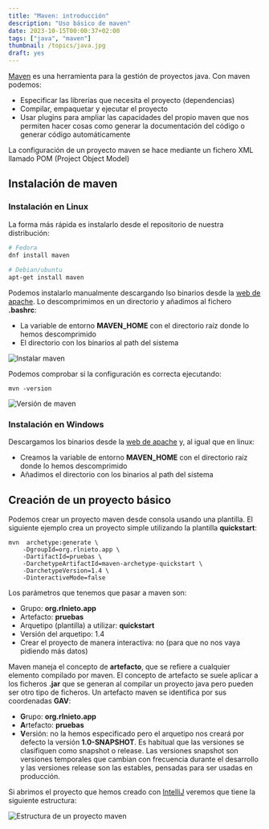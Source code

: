 ```yaml
---
title: "Maven: introducción"
description: "Uso básico de maven"
date: 2023-10-15T00:00:37+02:00
tags: ["java", "maven"]
thumbnail: /topics/java.jpg
draft: yes
---
```


[Maven](https://maven.apache.org/) es una herramienta para la gestión de proyectos java. Con maven podemos:
* Especificar las librerías que necesita el proyecto (dependencias)
* Compilar, empaquetar y ejecutar el proyecto
* Usar plugins para ampliar las capacidades del propio maven que nos permiten hacer cosas como generar la documentación del código o generar código automáticamente

La configuración de un proyecto maven se hace mediante un fichero XML llamado POM (Project Object Model) 

## Instalación de maven
### Instalación en Linux
La forma más rápida es instalarlo desde el repositorio de nuestra distribución:
```bash
# Fedora
dnf install maven
   
# Debian/ubuntu
apt-get install maven
```
Podemos instalarlo manualmente descargando lso binarios desde la [web de apache](https://maven.apache.org/download.cgi). Lo descomprimimos en un directorio y añadimos al fichero **.bashrc**:
* La variable de entorno **MAVEN_HOME** con el directorio raíz donde lo hemos descomprimido
* El directorio con los binarios al path del sistema

![Instalar maven](/maven/maven-bashrc-config.png "Instalación de maven")

Podemos comprobar si la configuración es correcta ejecutando:
```
mvn -version
```

![Versión de maven](/maven/maven-mvn-version.png "Versión de maven")

### Instalación en Windows
Descargamos los binarios desde la [web de apache](https://maven.apache.org/download.cgi) y, al igual que en linux:
* Creamos la variable de entorno **MAVEN_HOME** con el directorio raíz donde lo hemos descomprimido
* Añadimos el directorio con los binarios al path del sistema

## Creación de un proyecto básico
Podemos crear un proyecto maven desde consola usando una plantilla. El siguiente ejemplo crea un proyecto simple utilizando la plantilla **quickstart**:

```
mvn  archetype:generate \
    -DgroupId=org.rlnieto.app \
    -DartifactId=pruebas \
    -DarchetypeArtifactId=maven-archetype-quickstart \
    -DarchetypeVersion=1.4 \
    -DinteractiveMode=false
```

Los parámetros que tenemos que pasar a maven son:
* Grupo: **org.rlnieto.app**
* Artefacto: **pruebas**
* Arquetipo (plantilla) a utilizar: **quickstart**
* Versión del arquetipo: 1.4
* Crear el proyecto de manera interactiva: no (para que no nos vaya pidiendo más datos)

Maven maneja el concepto de **artefacto**, que se refiere a cualquier elemento compilado por maven. El concepto de artefacto se suele aplicar a los ficheros **.jar** que se generan al compilar un proyecto java pero pueden ser otro tipo de ficheros. Un artefacto maven se identifica por sus coordenadas **GAV**:
* **G**rupo: **org.rlnieto.app**
* **A**rtefacto: **pruebas**
* **V**ersión: no la hemos especificado pero el arquetipo nos creará por defecto la versión **1.0-SNAPSHOT**. Es habitual que las versiones se clasifiquen como snapshot o release. Las versiones snapshot son versiones temporales que cambian con frecuencia durante el desarrollo y las versiones release son las estables, pensadas para ser usadas en producción. 

Si abrimos el proyecto que hemos creado con [IntelliJ](https://www.jetbrains.com/idea/download/) veremos que tiene la siguiente estructura:

![Estructura de un proyecto maven](/maven/maven-estructura-proyecto.png "Estructura de un proyecto maven")